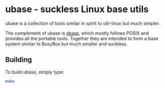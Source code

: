 # ubase - suckless Linux base utils

ubase is a collection of tools similar in spirit to util-linux but much simpler.

The complement of ubase is [sbase](http://git.suckless.org/sbase/), which mostly follows POSIX and provides all the portable tools. Together they are intended to form a base system similar to BusyBox but much smaller and suckless.

## Building

To build ubase, simply type:

```sh
make
